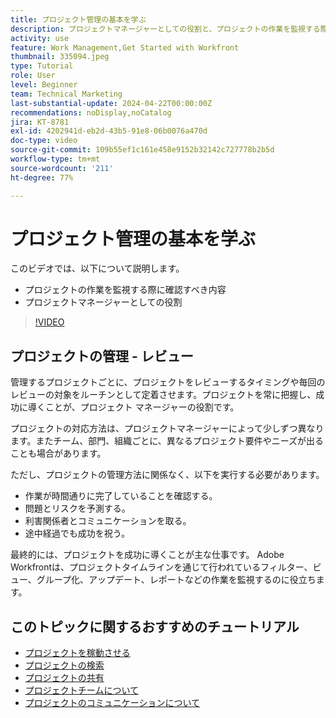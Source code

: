 ```yaml
---
title: プロジェクト管理の基本を学ぶ
description: プロジェクトマネージャーとしての役割と、プロジェクトの作業を監視する際に確認すべき内容について学びます。
activity: use
feature: Work Management,Get Started with Workfront
thumbnail: 335094.jpeg
type: Tutorial
role: User
level: Beginner
team: Technical Marketing
last-substantial-update: 2024-04-22T00:00:00Z
recommendations: noDisplay,noCatalog
jira: KT-8781
exl-id: 4202941d-eb2d-43b5-91e8-06b0076a470d
doc-type: video
source-git-commit: 109b55ef1c161e458e9152b32142c727778b2b5d
workflow-type: tm+mt
source-wordcount: '211'
ht-degree: 77%

---
```


# プロジェクト管理の基本を学ぶ

このビデオでは、以下について説明します。

* プロジェクトの作業を監視する際に確認すべき内容
* プロジェクトマネージャーとしての役割

>[!VIDEO](https://video.tv.adobe.com/v/335094/?quality=12&learn=on)

## プロジェクトの管理 - レビュー

管理するプロジェクトごとに、プロジェクトをレビューするタイミングや毎回のレビューの対象をルーチンとして定着させます。プロジェクトを常に把握し、成功に導くことが、プロジェクト マネージャーの役割です。

プロジェクトの対応方法は、プロジェクトマネージャーによって少しずつ異なります。またチーム、部門、組織ごとに、異なるプロジェクト要件やニーズが出ることも場合があります。

ただし、プロジェクトの管理方法に関係なく、以下を実行する必要があります。

* 作業が時間通りに完了していることを確認する。
* 問題とリスクを予測する。
* 利害関係者とコミュニケーションを取る。
* 途中経過でも成功を祝う。

最終的には、プロジェクトを成功に導くことが主な仕事です。 Adobe Workfrontは、プロジェクトタイムラインを通じて行われているフィルター、ビュー、グループ化、アップデート、レポートなどの作業を監視するのに役立ちます。

<!---
learn more urls
3 universal principles of project management
What is a project manager?
Project management knowledge areas
9 best practices for effective project management
10 work management problems and how to solve them
--->

## このトピックに関するおすすめのチュートリアル

* [プロジェクトを稼動させる](https://experienceleague.adobe.com/en/docs/workfront-learn/tutorials-workfront/manage-work/projects/take-a-project-live.md)
* [プロジェクトの検索](https://experienceleague.adobe.com/en/docs/workfront-learn/tutorials-workfront/manage-work/projects/find-projects.md)
* [プロジェクトの共有](https://experienceleague.adobe.com/en/docs/workfront-learn/tutorials-workfront/manage-work/projects/share-a-project.md)
* [プロジェクトチームについて](https://experienceleague.adobe.com/en/docs/workfront-learn/tutorials-workfront/manage-work/projects/understand-the-project-team.md)
* [プロジェクトのコミュニケーションについて](https://experienceleague.adobe.com/en/docs/workfront-learn/tutorials-workfront/manage-work/projects/understand-project-communication.md)
